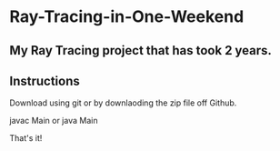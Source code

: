 # Ray-Tracing-in-One-Weekend

## My Ray Tracing project that has took 2 years.

## Instructions

Download using git or by downlaoding the zip file off Github.

javac Main or java Main
 
That's it!
